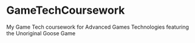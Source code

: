 # GameTechCoursework
My Game Tech coursework for Advanced Games Technologies featuring the Unoriginal Goose Game
